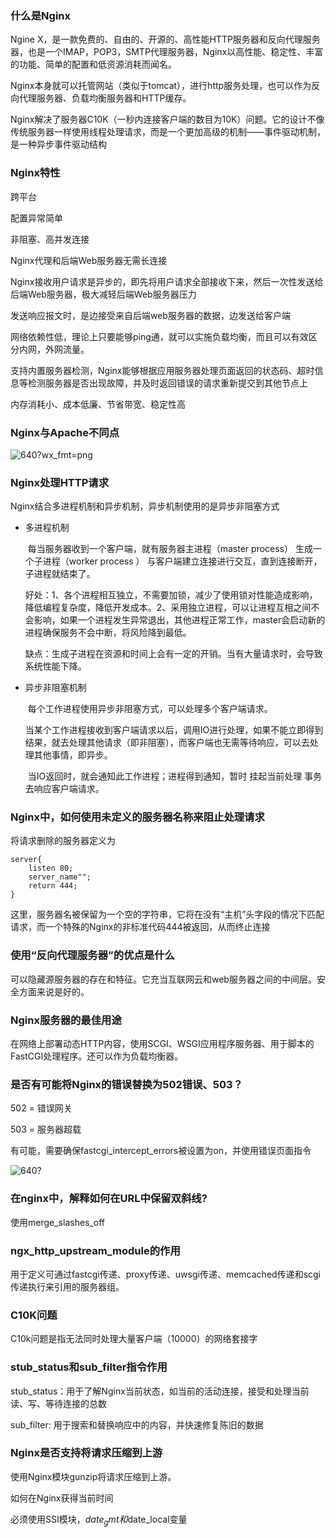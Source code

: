 

### 什么是Nginx

Ngine X，是一款免费的、自由的、开源的、高性能HTTP服务器和反向代理服务器，也是一个IMAP，POP3，SMTP代理服务器，Nginx以高性能、稳定性、丰富的功能、简单的配置和低资源消耗而闻名。



Nginx本身就可以托管网站（类似于tomcat），进行http服务处理，也可以作为反向代理服务器、负载均衡服务器和HTTP缓存。

Nginx解决了服务器C10K（一秒内连接客户端的数目为10K）问题。它的设计不像传统服务器一样使用线程处理请求，而是一个更加高级的机制——事件驱动机制，是一种异步事件驱动结构

### Nginx特性

跨平台

配置异常简单

非阻塞、高并发连接

Nginx代理和后端Web服务器无需长连接

Nginx接收用户请求是异步的，即先将用户请求全部接收下来，然后一次性发送给后端Web服务器，极大减轻后端Web服务器压力

发送响应报文时，是边接受来自后端web服务器的数据，边发送给客户端

网络依赖性低，理论上只要能够ping通，就可以实施负载均衡，而且可以有效区分内网，外网流量。

支持内置服务器检测，Nginx能够根据应用服务器处理页面返回的状态码、超时信息等检测服务器是否出现故障，并及时返回错误的请求重新提交到其他节点上

内存消耗小、成本低廉、节省带宽、稳定性高

### Nginx与Apache不同点

![640?wx_fmt=png](https://ss.csdn.net/p?https://mmbiz.qpic.cn/mmbiz_png/bcPwoCALib9JbKiaiaTvvWZCEUW4AdPzzKIopFHNSu6q4PiaOtUib64HAy7FByibbOeU1ciawpUyZfPG53t4sceibGWzpg/640?wx_fmt=png)

### Nginx处理HTTP请求

Nginx结合多进程机制和异步机制，异步机制使用的是异步非阻塞方式

- 多进程机制

  ​		每当服务器收到一个客户端，就有服务器主进程（master process） 生成一个子进程（worker process ） 与客户端建立连接进行交互，直到连接断开，子进程就结束了。

  ​		好处：1、各个进程相互独立，不需要加锁，减少了使用锁对性能造成影响，降低编程复杂度，降低开发成本。2、采用独立进程，可以让进程互相之间不会影响，如果一个进程发生异常退出，其他进程正常工作，master会启动新的进程确保服务不会中断，将风险降到最低。

  ​		缺点：生成子进程在资源和时间上会有一定的开销。当有大量请求时，会导致系统性能下降。

- 异步非阻塞机制

  ​		每个工作进程使用异步非阻塞方式，可以处理多个客户端请求。

  ​		当某个工作进程接收到客户端请求以后，调用IO进行处理，如果不能立即得到结果，就去处理其他请求（即非阻塞），而客户端也无需等待响应，可以去处理其他事情，即异步。

  ​		当IO返回时，就会通知此工作进程；进程得到通知，暂时 挂起当前处理 事务去响应客户端请求。

### Nginx中，如何使用未定义的服务器名称来阻止处理请求

将请求删除的服务器定义为

```
server{
	listen 80;
	server_name"";
	return 444;
}
```

这里，服务器名被保留为一个空的字符串，它将在没有“主机”头字段的情况下匹配请求，而一个特殊的Nginx的非标准代码444被返回，从而终止连接

### 使用“反向代理服务器”的优点是什么

可以隐藏源服务器的存在和特征。它充当互联网云和web服务器之间的中间层。安全方面来说是好的。

### Nginx服务器的最佳用途

在网络上部署动态HTTP内容，使用SCGI、WSGI应用程序服务器、用于脚本的FastCGI处理程序。还可以作为负载均衡器。

### 是否有可能将Nginx的错误替换为502错误、503？

502 = 错误网关

503 = 服务器超载

有可能，需要确保fastcgi_intercept_errors被设置为on，并使用错误页面指令

![640?](https://ss.csdn.net/p?https://mmbiz.qpic.cn/mmbiz_png/gUFHIUJJ6iay23sEXiaRGraGvdj7G5yy6ib18waolmZ4ia4z150Baw2uBIkRickyuAXIYhQpDmuxNic4RzmccYOaJSdA/640?)



### 在nginx中，解释如何在URL中保留双斜线?

使用merge_slashes_off

### ngx_http_upstream_module的作用

用于定义可通过fastcgi传递、proxy传递、uwsgi传递、memcached传递和scgi传递执行来引用的服务器组。

### C10K问题

C10k问题是指无法同时处理大量客户端（10000）的网络套接字

### stub_status和sub_filter指令作用

stub_status：用于了解Nginx当前状态，如当前的活动连接，接受和处理当前读、写、等待连接的总数

sub_filter: 用于搜索和替换响应中的内容，并快速修复陈旧的数据

### Nginx是否支持将请求压缩到上游

使用Nginx模块gunzip将请求压缩到上游。

如何在Nginx获得当前时间

必须使用SSI模块，$date_gmt和$date_local变量





